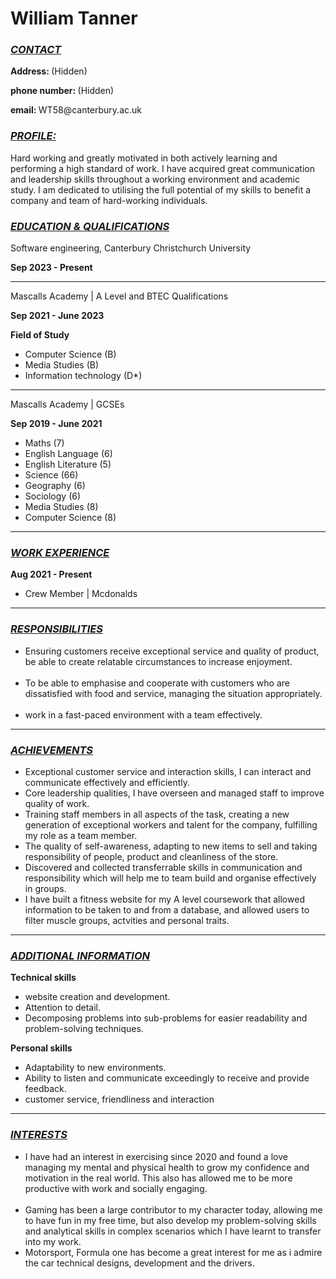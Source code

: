 <html><head><meta http-equiv="Content-Type" content="text/html; charset=windows-1252">
<link rel="stylesheet" href="./HTMLcv_files/cv.css">
</head>
<style>
right {
	position: absolute;
	right: 0;
	font-size: 11px;	
}

colour {
	color: blue;
}

background {
	background-color: lightgrey;
}

name {
	text-align: center;
	font-family: times new roman;
}
address {
	text-align: center;
}

font {
	font-family: times new roman;
}
</style>
<body>
<div class="font">
<div class="name">
<h1><b> William Tanner </b></h1>
</div>


<div class="CONTACT">
<div class="background">

 <h3> <b> <i> <u> CONTACT </u> </i> </b> </h3>
 </div>
  <p> <b> Address: </b> (Hidden) </p>
 <p> <b> phone number: </b> (Hidden) </p>
 <p> <b> email: </b> WT58@canterbury.ac.uk </p>

</div>
<div class="profile">
<div class="background">
<h3> <b> <i> <u> PROFILE: </u></i></b></h3>
</div>
<p> Hard working and greatly motivated in both actively learning and performing a high standard of work.  I have acquired great communication
 and leadership skills throughout a working environment and academic study.
 I am dedicated to utilising the full potential of my skills to benefit
 a company and team of hard-working individuals.</p></div>
 
 <div class="Education">
 <div class="background">
 <h3> <b> <i><u> EDUCATION &amp; QUALIFICATIONS</u> </i> </b> </h3>
 </div>
 <p> Software engineering, Canterbury Christchurch University </p>
 </div>
 <div class="right" style="top: 375px;">
 <p> <b> Sep 2023 - Present </b> </p>
 </div>
 <hr>
 <p> Mascalls Academy | A Level and BTEC Qualifications </p>
 <div class="right" style="top:530px;">
 <p> <b> Sep 2021 - June 2023 </b> </p>
 </div>

 <p> <b> Field of Study </b> </p>
 <ul> 
 <li> Computer Science (B) </li>
 <li> Media Studies (B) </li>
 <li> Information technology (D*) </li>
 </ul>
 <hr>
 <p> Mascalls Academy | GCSEs </p><div>
 <div class="right" style="top: 750px;">
 <p> <b> Sep 2019 - June 2021 </b> </p>
 </div>
 <ul>
	<li>Maths (7)</li>
	<li>English Language (6)</li>
	<li>English Literature (5)</li>
	<li>Science (66)</li>
	<li>Geography (6)</li>
	<li>Sociology (6)</li>
	<li>Media Studies (8)</li>
	<li>Computer Science (8) </li>
</ul>
<hr>

<div class="WORK EXPERIENCE">
<div class="background">
 <h3> <b> <i><u> WORK EXPERIENCE</u> </i> </b> </h3>
 </div></div>
 <div class="right" style="top: 843px;">
 <p> <b> Aug 2021 - Present </b> </p>
 </div></div>
 <div class="colour">
 <ul>
 <li> Crew Member | Mcdonalds </li>
 </ul>
 </div>
 <hr>
 
 <div class="RESPONSIBILITIES">
 <div class="background">
 <h3> <b> <i><u> RESPONSIBILITIES</u> </i> </b> </h3>
 </div></div>
 <ul>
 <li> Ensuring customers receive exceptional service and quality of product, be able to create relatable circumstances to increase enjoyment. </li><br>
 <li> To be able to emphasise and cooperate with customers who are dissatisfied with food and service, managing the situation appropriately.</li><br>
 <li> work in a fast-paced environment with a team effectively. </li>
</ul>
<hr>
 
 <div class="ACHIEVEMENTS">
 <div class="background">
 <h3> <b> <i><u> ACHIEVEMENTS</u> </i> </b> </h3>
 </div></div>
 <ul> 
<li> Exceptional customer service and interaction skills, I can interact and communicate effectively and efficiently. </li>
<li> Core leadership qualities, I have overseen and managed staff to improve quality of work. </li>
<li> Training staff members in all aspects of the task, creating a new generation of exceptional workers and talent for the company,
     fulfilling my role as a team member.</li>
<li> The quality of self-awareness, adapting to new items to sell and taking responsibility of people, product and cleanliness of the store.</li>
<li> Discovered and collected transferrable skills in communication and responsibility which will help me to team build and organise effectively in groups.</li>
<li> I have built a fitness website for my A level coursework that allowed information to be taken to and from a database, and allowed users to filter muscle groups, actvities and personal traits. </li>
 </ul>
 <hr>
 
 <div class="ADDITIONALINFO">
 <div class="background">
 <h3> <b> <i><u> ADDITIONAL INFORMATION</u> </i> </b> </h3>
 </div></div>
 <p> <b> Technical skills </b> </p>
 <ul> 
 <li> website creation and development. </li>
 <li>Attention to detail. </li>
 <li>	Decomposing problems into sub-problems for easier readability and problem-solving techniques. </li>
</ul>
<p> <b> Personal skills </b> </p>
<ul>
<li> Adaptability to new environments.</li>
<li> Ability to listen and communicate exceedingly to receive and provide feedback. </li>
<li> customer service, friendliness and interaction </li>
</ul>
<hr>
 
 <div class="INTERESTS">
 <div class="background">
 <h3> <b> <i><u> INTERESTS</u> </i> </b> </h3>
 </div></div>
 <ul>
 <li> I have had an interest in exercising since 2020 and found a love managing my mental and physical health
      to grow my confidence and motivation in the real world. This also has allowed me to be more productive with work and socially engaging. </li><br>
 <li> Gaming has been a large contributor to my character today, allowing me to have fun in my free time, but also develop my problem-solving skills
      and analytical skills in complex scenarios which I have learnt to transfer into my work. </li>
<li> Motorsport, Formula one has become a great interest for me as i admire the car technical designs, development and the drivers. </li>
</ul>
 </div>
 
 
</body></html>

